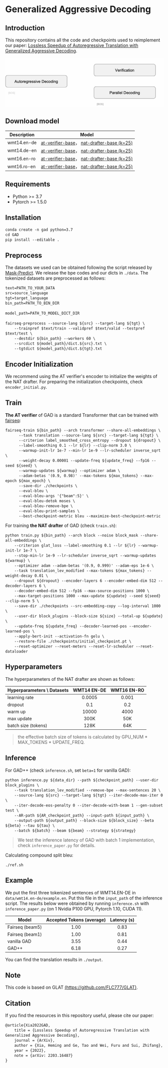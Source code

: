 # Generalized Aggressive Decoding

## Introduction

This repository contains all the code and checkpoints used to reimplement our paper: [Lossless Speedup of Autoregressive Translation with Generalized Aggressive Decoding](https://arxiv.org/pdf/2203.16487.pdf).

![GAD](./GAD.gif)

## Download model

| Description | Model                                                        |
| ----------- | ------------------------------------------------------------ |
| wmt14.en-de | [at-verifier-base](https://drive.google.com/file/d/1L9z0Y5rked_tYn7Fllh-0VsRdgBHN1Mp/view?usp=sharing)， [nat-drafter-base (k=25)](https://drive.google.com/file/d/1fPYt1QGgIrNfk78XvGnrx_TeDRYePr2e/view?usp=sharing) |
| wmt14.de-en | [at-verifier-base](https://drive.google.com/file/d/1h5EdTEt2PMqvAqCq2G5bRhCeWk8LzwoG/view?usp=sharing)， [nat-drafter-base (k=25)](https://drive.google.com/file/d/1IEX2K65rgv5SUHWxiowXYaS--Zqr3GvT/view?usp=sharing) |
| wmt16.en-ro | [at-verifier-base](https://drive.google.com/file/d/1WocmZ9iw_OokYZY_BtzNAjGsgRXB-Aft/view?usp=sharing)， [nat-drafter-base (k=25)](https://drive.google.com/file/d/1V_WbPRbgmIy-4oZDkws9mdFSw8n8KOGm/view?usp=sharing) |
| wmt16.ro-en | [at-verifier-base](https://drive.google.com/file/d/1LWHC56HvTtvs58EMwoYMT6jKByuMW1dB/view?usp=sharing)， [nat-drafter-base (k=25)](https://drive.google.com/file/d/1P21nU3u4WdJueEl4nqAY-cwUKAvzPu8A/view?usp=sharing) |

## Requirements

- Python >= 3.7
- Pytorch >= 1.5.0

## Installation

```
conda create -n gad python=3.7
cd GAD
pip install --editable .
```

## Preprocess

The datasets we used can be obtained following the script released by [Mask-Predict](https://github.com/facebookresearch/Mask-Predict/blob/main/get_data.sh). We release the bpe codes and our dicts in `./data`.  The tokenized datasets are preprocessed as follows:

```
text=PATH_TO_YOUR_DATA
src=source_language
tgt=target_language
bin_path=PATH_TO_BIN_DIR

model_path=PATH_TO_MODEL_DICT_DIR

fairseq-preprocess --source-lang ${src} --target-lang ${tgt} \
    --trainpref $text/train --validpref $text/valid --testpref $text/test \
    --destdir ${bin_path} --workers 60 \
    --srcdict ${model_path}/dict.${src}.txt \
    --tgtdict ${model_path}/dict.${tgt}.txt
```

## Encoder Initialization

We recommend using the AT verifier's encoder to initialize the weights of the NAT drafter. For preparing the initialization checkpoints, check `encoder_initial.py`.

## Train

**The AT verifier** of GAD is a standard Transformer that can be trained with [fairseq](https://github.com/facebookresearch/fairseq/tree/main/examples/translation):

```
fairseq-train ${bin_path} --arch transformer --share-all-embeddings \
      --task translation --source-lang ${src} --target-lang ${tgt} \
      --criterion label_smoothed_cross_entropy --dropout ${dropout} \
      --label-smoothing 0.1 --lr ${lr} --clip-norm 3.0 \
      --warmup-init-lr 1e-7 --min-lr 1e-9 --lr-scheduler inverse_sqrt \
      --weight-decay 0.00001 --update-freq ${update_freq} --fp16 --seed ${seed} \
      --warmup-updates ${warmup} --optimizer adam \
      --adam-betas '(0.9, 0.98)' --max-tokens ${max_tokens} --max-epoch ${max_epoch} \
      --save-dir ./checkpoints \
      --eval-bleu \
      --eval-bleu-args '{"beam":5}' \
      --eval-bleu-detok moses \
      --eval-bleu-remove-bpe \
      --eval-bleu-print-samples \
      --best-checkpoint-metric bleu --maximize-best-checkpoint-metric
```

For training **the NAT drafter** of GAD (check `train.sh`):

```
python train.py ${bin_path} --arch block --noise block_mask --share-all-embeddings \
    --criterion glat_loss --label-smoothing 0.1 --lr ${lr} --warmup-init-lr 1e-7 \
    --stop-min-lr 1e-9 --lr-scheduler inverse_sqrt --warmup-updates ${warmup} \
    --optimizer adam --adam-betas '(0.9, 0.999)' --adam-eps 1e-6 \
    --task translation_lev_modified --max-tokens ${max_tokens} --weight-decay 0.01 \
    --dropout ${dropout} --encoder-layers 6 --encoder-embed-dim 512 --decoder-layers 6 \
    --decoder-embed-dim 512 --fp16 --max-source-positions 1000 \
    --max-target-positions 1000 --max-update ${update} --seed ${seed} --clip-norm 5 \
    --save-dir ./checkpoints --src-embedding-copy --log-interval 1000 \
    --user-dir block_plugins --block-size ${size} --total-up ${update} \
    --update-freq ${update_freq} --decoder-learned-pos --encoder-learned-pos \
    --apply-bert-init --activation-fn gelu \
    --restore-file ./checkpoints/initial_checkpoint.pt \
    --reset-optimizer --reset-meters --reset-lr-scheduler --reset-dataloader
```

## Hyperparameters

The hyperparameters of the NAT drafter are shown as follows:

| Hyperparameters \ Datasets | WMT14 EN-DE | WMT16 EN-RO |
| -------------------------- | :---------: | :---------: |
| learning rate              |   0.0005    |    0.001    |
| dropout                    |     0.1     |     0.2     |
| warm up                    |    10000    |    4000     |
| max update                 |    300K     |     50K     |
| batch size (tokens)        |    128K     |     64K     |

> the effective batch size of tokens is calculated by GPU_NUM * MAX_TOKENS * UPDATE_FREQ.

## Inference

For GAD++   (check `inference.sh`, set `beta=1` for vanilla GAD):

```
python inference.py ${data_dir} --path ${checkpoint_path} --user-dir block_plugins \
    --task translation_lev_modified --remove-bpe --max-sentences 20 \
    --source-lang ${src} --target-lang ${tgt} --iter-decode-max-iter 0 \
    --iter-decode-eos-penalty 0 --iter-decode-with-beam 1 --gen-subset test \
    --AR-path ${AR_checkpoint_path} --input-path ${input_path} \
    --output-path ${output_path} --block-size ${block_size} --beta ${beta} --tau ${tau} \
    --batch ${batch} --beam ${beam} --strategy ${strategy}
```

> We test the inference latency of GAD with batch 1 implementation, check `inference_paper.py` for details.
>

Calculating compound split bleu:

```
./ref.sh
```

## Example

We put the first three tokenized sentences of WMT14.EN-DE in `data/wmt14.en-de/example.en`. Put this file in the `input_path` of the inference script. The results below were obtained by running  `inference.sh` with  `inference_paper.py` (on 1 Nvidia P100 GPU, Pytorch 1.10, CUDA 11).

| Model           | Accepted Tokens (average) | Latency (s) |
| --------------- | :-----------------------: | :---------: |
| Fairseq (beam5) |           1.00            |    0.83     |
| Fairseq (beam1) |           1.00            |    0.81     |
| vanilla GAD     |           3.55            |    0.44     |
| GAD++           |           6.18            |    0.27     |

You can find the translation results in `./output`.

## Note

This code is based on GLAT [(https://github.com/FLC777/GLAT)](https://github.com/FLC777/GLAT). 

## Citation

If you find the resources in this repository useful, please cite our paper:

```
@article{Xia2022GAD,
	title = {Lossless Speedup of Autoregressive Translation with Generalized Aggressive Decoding},
	journal = {ArXiv},
	author = {Xia, Heming and Ge, Tao and Wei, Furu and Sui, Zhifang},
	year = {2022},
	note = {arXiv: 2203.16487}
}
```

